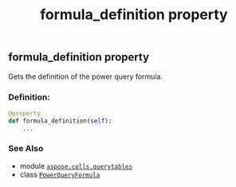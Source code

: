 ﻿---
title: formula_definition property
second_title: Aspose.Cells for Python via .NET API References
description: 
type: docs
weight: 30
url: /aspose.cells.querytables/powerqueryformula/formula_definition/
is_root: false
---

## formula_definition property


Gets the definition of the power query formula.
### Definition:
```python
@property
def formula_definition(self):
    ...
```

### See Also
* module [`aspose.cells.querytables`](../../)
* class [`PowerQueryFormula`](/cells/python-net/aspose.cells.querytables/powerqueryformula)
